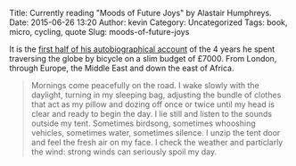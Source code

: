 Title: Currently reading "Moods of Future Joys" by Alastair Humphreys.
Date: 2015-06-26 13:20
Author: kevin
Category: Uncategorized
Tags: book, micro, cycling, quote
Slug: moods-of-future-joys

It is the [first half of his autobiographical account](http://www.alastairhumphreys.com/books/moods-of-future-joys-part-1-riding-into-africa/) of the 4 years he spent traversing the globe by bicycle on a slim budget of £7000. From London, through Europe, the Middle East and down the east of Africa.

> Mornings come peacefully on the road. I wake slowly with the daylight, turning in my sleeping bag, adjusting the bundle of clothes that act as my pillow and dozing off once or twice until my head is clear and ready to begin the day. I lie still and listen to the sounds outside my tent. Sometimes birdsong, sometimes whooshing vehicles, sometimes water, sometimes silence. I unzip the tent door and feel the fresh air on my face. I check the weather and particlarly the wind: strong winds can seriously spoil my day.